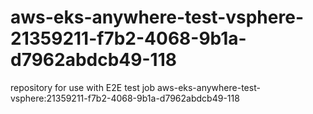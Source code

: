 # aws-eks-anywhere-test-vsphere-21359211-f7b2-4068-9b1a-d7962abdcb49-118
repository for use with E2E test job aws-eks-anywhere-test-vsphere:21359211-f7b2-4068-9b1a-d7962abdcb49-118
